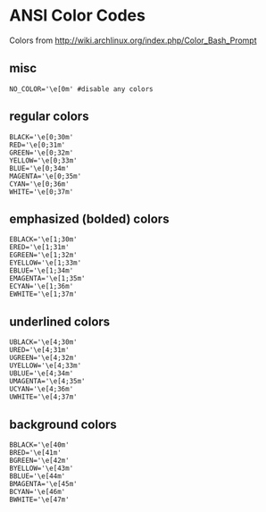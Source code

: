 # ANSI Color Codes 

Colors from http://wiki.archlinux.org/index.php/Color_Bash_Prompt

## misc

    NO_COLOR='\e[0m' #disable any colors

## regular colors

    BLACK='\e[0;30m'
    RED='\e[0;31m'
    GREEN='\e[0;32m'
    YELLOW='\e[0;33m'
    BLUE='\e[0;34m'
    MAGENTA='\e[0;35m'
    CYAN='\e[0;36m'
    WHITE='\e[0;37m'

## emphasized (bolded) colors

    EBLACK='\e[1;30m'
    ERED='\e[1;31m'
    EGREEN='\e[1;32m'
    EYELLOW='\e[1;33m'
    EBLUE='\e[1;34m'
    EMAGENTA='\e[1;35m'
    ECYAN='\e[1;36m'
    EWHITE='\e[1;37m'

## underlined colors

    UBLACK='\e[4;30m'
    URED='\e[4;31m'
    UGREEN='\e[4;32m'
    UYELLOW='\e[4;33m'
    UBLUE='\e[4;34m'
    UMAGENTA='\e[4;35m'
    UCYAN='\e[4;36m'
    UWHITE='\e[4;37m'

## background colors

    BBLACK='\e[40m'
    BRED='\e[41m'
    BGREEN='\e[42m'
    BYELLOW='\e[43m'
    BBLUE='\e[44m'
    BMAGENTA='\e[45m'
    BCYAN='\e[46m'
    BWHITE='\e[47m'
